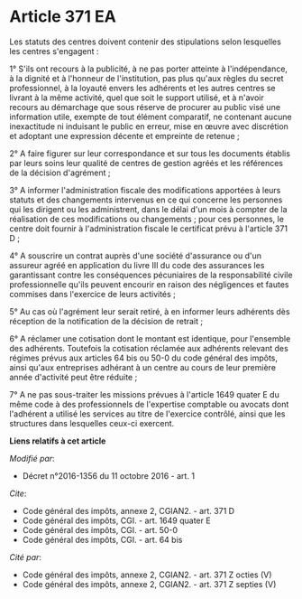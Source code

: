 # Article 371 EA

Les statuts des centres doivent contenir des stipulations selon lesquelles les centres s'engagent : 

1° S'ils ont recours à la publicité, à ne pas porter atteinte à l'indépendance, à la dignité et à l'honneur de l'institution,
pas plus qu'aux règles du secret professionnel, à la loyauté envers les adhérents et les autres centres se livrant à la même
activité, quel que soit le support utilisé, et à n'avoir recours au démarchage que sous réserve de procurer au public visé
une information utile, exempte de tout élément comparatif, ne contenant aucune inexactitude ni induisant le public en erreur,
mise en œuvre avec discrétion et adoptant une expression décente et empreinte de retenue ; 

2° A faire figurer sur leur correspondance et sur tous les documents établis par leurs soins leur qualité de centres de
gestion agréés et les références de la décision d'agrément ; 

3° A informer l'administration fiscale des modifications apportées à leurs statuts et des changements intervenus en ce qui
concerne les personnes qui les dirigent ou les administrent, dans le délai d'un mois à compter de la réalisation de ces
modifications ou changements ; pour ces personnes, le centre doit fournir à l'administration fiscale le certificat prévu à
l'article 371 D ; 

4° A souscrire un contrat auprès d'une société d'assurance ou d'un assureur agréé en application du livre III du code des
assurances les garantissant contre les conséquences pécuniaires de la responsabilité civile professionnelle qu'ils peuvent
encourir en raison des négligences et fautes commises dans l'exercice de leurs activités ; 

5° Au cas où l'agrément leur serait retiré, à en informer leurs adhérents dès réception de la notification de la décision de
retrait ; 

6° A réclamer une cotisation dont le montant est identique, pour l'ensemble des adhérents. Toutefois la cotisation réclamée
aux adhérents relevant des régimes prévus aux articles 64 bis ou 50-0 du code général des impôts, ainsi qu'aux entreprises
adhérant à un centre au cours de leur première année d'activité peut être réduite ; 

7° A ne pas sous-traiter les missions prévues à l'article 1649 quater E du même code à des professionnels de l'expertise
comptable ou avocats dont l'adhérent a utilisé les services au titre de l'exercice contrôlé, ainsi que les structures dans
lesquelles ceux-ci exercent.

**Liens relatifs à cet article**

_Modifié par_:

  - Décret n°2016-1356 du 11 octobre 2016 - art. 1

_Cite_:

  - Code général des impôts, annexe 2, CGIAN2. - art. 371 D
  - Code général des impôts, CGI. - art. 1649 quater E
  - Code général des impôts, CGI. - art. 50-0
  - Code général des impôts, CGI. - art. 64 bis

_Cité par_:

  - Code général des impôts, annexe 2, CGIAN2. - art. 371 Z octies (V)
  - Code général des impôts, annexe 2, CGIAN2. - art. 371 Z septies (V)
